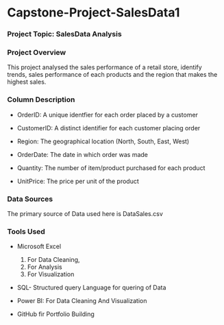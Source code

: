 # Capstone-Project-SalesData1

### Project Topic: SalesData Analysis

### Project Overview

This project analysed the sales performance of a retail store, identify trends, sales performance of each products and the region that makes the highest sales.

### Column Description

- OrderID: A unique identfier for each order placed by a customer

- CustomerID: A distinct identifier for each customer placing order

- Region: The geographical location (North, South, East, West)

 - OrderDate: The date in which order was made

- Quantity: The number of item/product purchased for each product

- UnitPrice: The price per unit of the product

### Data Sources

The primary source of Data used here is DataSales.csv

### Tools Used

- Microsoft Excel
    1. For Data Cleaning,
    2. For Analysis
    3. For Visualization

- SQL- Structured query Language for quering of Data

- Power BI: For Data Cleaning And Visualization

- GitHub fir Portfolio Building


